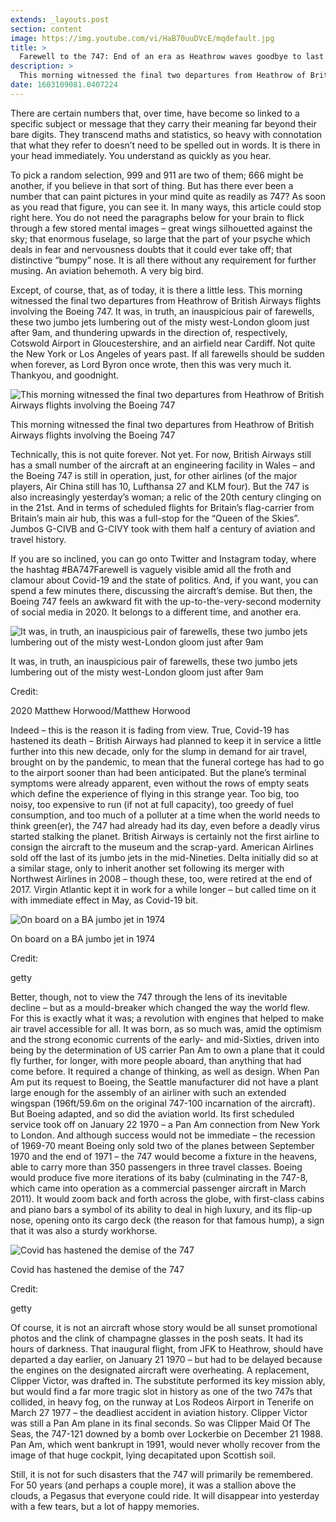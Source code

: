 ```yaml
--- 
extends: _layouts.post 
section: content 
image: https://img.youtube.com/vi/HaB70uuDVcE/mqdefault.jpg 
title: > 
  Farewell to the 747: End of an era as Heathrow waves goodbye to last BA jumbo jet 
description: > 
  This morning witnessed the final two departures from Heathrow of British Airways flights involving the Boeing 747.This morning witnessed the final two departures from Heathrow of British Airways flights involving the Boeing 747Technically, this is not quite forever.But then, the Boeing 747 feels an awkward fit with the up-to-the-very-second modernity of social media in 2020.British Airways is certainly not the first airline to consign the aircraft to the museum and the scrap-yard.For this is exactly what it was; a revolution with engines that helped to make air travel accessible for all. 
date: 1603109081.0407224 
--- 
```

<div><p>There are certain numbers that, over time, have become so linked to a specific subject or message that they carry their meaning far beyond their bare digits. They transcend maths and statistics, so heavy with connotation that what they refer to doesn&#8217;t need to be spelled out in words. It is there in your head immediately. You understand as quickly as you hear.</p>
<p>To pick a random selection, 999 and 911 are two of them; 666 might be another, if you believe in that sort of thing. But has there ever been a number that can paint pictures in your mind quite as readily as 747? As soon as you read that figure, you can see it. In many ways, this article could stop right here. You do not need the paragraphs below for your brain to flick through a few stored mental images &#8211; great wings silhouetted against the sky; that enormous fuselage, so large that the part of your psyche which deals in fear and nervousness doubts that it could ever take off; that distinctive &#8220;bumpy&#8221; nose. It is all there without any requirement for further musing. An aviation behemoth. A very big bird.</p>
<p>Except, of course, that, as of today, it is there a little less. This morning witnessed the final two departures from Heathrow of British Airways flights involving the Boeing 747. It was, in truth, an inauspicious pair of farewells, these two jumbo jets lumbering out of the misty west-London gloom just after 9am, and thundering upwards in the direction of, respectively, Cotswold Airport in Gloucestershire, and an airfield near Cardiff. Not quite the New York or Los Angeles of years past. If all farewells should be sudden when forever, as Lord Byron once wrote, then this was very much it. Thankyou, and goodnight.&#160;</p>

<span class="article-body-image-image-container">
<img class="responsive lazy-image__img article-body-image-image" src="/content/dam/Travel/2020/October/britishairways_2168617251708651.jpg?imwidth=480" alt="This morning witnessed the final two departures from Heathrow of British Airways flights involving the Boeing 747">

</span>
<p class="article-body-image-caption">This morning witnessed the final two departures from Heathrow of British Airways flights involving the Boeing 747</p>


<p>Technically, this is not quite forever. Not yet. For now, British Airways still has a small number of the aircraft at an engineering facility in Wales &#8211; and the Boeing 747 is still in operation, just, for other airlines (of the major players, Air China still has 10, Lufthansa 27 and KLM four). But the 747 is also increasingly yesterday&#8217;s woman; a relic of the 20th century clinging on in the 21st. And in terms of scheduled flights for Britain&#8217;s flag-carrier from Britain&#8217;s main air hub, this was a full-stop for the &#8220;Queen of the Skies&#8221;. Jumbos G-CIVB and G-CIVY took with them half a century of aviation and travel history.</p>
<p>If you are so inclined, you can go onto Twitter and Instagram today, where the hashtag #BA747Farewell is vaguely visible amid all the froth and clamour about Covid-19 and the state of politics. And, if you want, you can spend a few minutes there, discussing the aircraft&#8217;s demise. But then, the Boeing 747 feels an awkward fit with the up-to-the-very-second modernity of social media in 2020. It belongs to a different time, and another era.</p>

<span class="article-body-image-image-container">
<img class="responsive lazy-image__img article-body-image-image" src="/content/dam/Travel/2020/October/GettyImages-1279142956.jpg?imwidth=480" alt="It was, in truth, an inauspicious pair of farewells, these two jumbo jets lumbering out of the misty west-London gloom just after 9am">

</span>
<p class="article-body-image-caption">It was, in truth, an inauspicious pair of farewells, these two jumbo jets lumbering out of the misty west-London gloom just after 9am</p>
<p class="article-body-image-copyright">
<p class="article-body-image-copyright-label">Credit:</p>
2020 Matthew Horwood/Matthew Horwood
</p>


<p>Indeed &#8211; this is the reason it is fading from view. True, Covid-19 has hastened its death &#8211; British Airways had planned to keep it in service a little further into this new decade, only for the slump in demand for air travel, brought on by the pandemic, to mean that the funeral cortege has had to go to the airport sooner than had been anticipated. But the plane&#8217;s terminal symptoms were already apparent, even without the rows of empty seats which define the experience of flying in this strange year. Too big, too noisy, too expensive to run (if not at full capacity), too greedy of fuel consumption, and too much of a polluter at a time when the world needs to think green(er), the 747 had already had its day, even before a deadly virus started stalking the planet. British Airways is certainly not the first airline to consign the aircraft to the museum and the scrap-yard. American Airlines sold off the last of its jumbo jets in the mid-Nineties. Delta initially did so at a similar stage, only to inherit another set following its merger with Northwest Airlines in 2008 &#8211; though these, too, were retired at the end of 2017. Virgin Atlantic kept it in work for a while longer &#8211; but called time on it with immediate effect in May, as Covid-19 bit.</p>

<span class="article-body-image-image-container">
<img class="responsive lazy-image__img article-body-image-image" src="/content/dam/Travel/2020/October/GettyImages-1079606758.jpg?imwidth=480" alt="On board on a BA jumbo jet in 1974">

</span>
<p class="article-body-image-caption">On board on a BA jumbo jet in 1974</p>
<p class="article-body-image-copyright">
<p class="article-body-image-copyright-label">Credit:</p>
getty
</p>


<p>Better, though, not to view the 747 through the lens of its inevitable decline&#160;&#8211; but as a mould-breaker which changed the way the world flew. For this is exactly what it was; a revolution with engines that helped to make air travel accessible for all. It was born, as so much was, amid the optimism and the strong economic currents of the early- and mid-Sixties, driven into being by the determination of US carrier Pan Am to own a plane that it could fly further, for longer, with more people aboard, than anything that had come before. It required a change of thinking, as well as design. When Pan Am put its request to Boeing, the Seattle manufacturer did not have a plant large enough for the assembly of an airliner with such an extended wingspan (196ft/59.6m on the original 747-100 incarnation of the aircraft). But Boeing adapted, and so did the aviation world. Its first scheduled service took off on January 22 1970&#160;&#8211; a Pan Am connection from New York to London. And although success would not be immediate&#160;&#8211; the recession of 1969-70 meant Boeing only sold two of the planes between September 1970 and the end of 1971&#160;&#8211; the 747 would become a fixture in the heavens, able to carry more than 350 passengers in three travel classes. Boeing would produce five more iterations of its baby (culminating in the 747-8, which came into operation as a commercial passenger aircraft in March 2011). It would zoom back and forth across the globe, with first-class cabins and piano bars a symbol of its ability to deal in high luxury, and its flip-up nose, opening onto its cargo deck (the reason for that famous hump), a sign that it was also a sturdy workhorse.</p>

<span class="article-body-image-image-container">
<img class="responsive lazy-image__img article-body-image-image" src="/content/dam/Travel/2020/October/GettyImages-1279142930.jpg?imwidth=480" alt="Covid has hastened the demise of the 747">

</span>
<p class="article-body-image-caption">Covid has hastened the demise of the 747</p>
<p class="article-body-image-copyright">
<p class="article-body-image-copyright-label">Credit:</p>
getty
</p>


<p>Of course, it is not an aircraft whose story would be all sunset promotional photos and the clink of champagne glasses in the posh seats. It had its hours of darkness. That inaugural flight, from JFK to Heathrow, should have departed a day earlier, on January 21 1970&#160;&#8211; but had to be delayed because the engines on the designated aircraft were overheating. A replacement, Clipper Victor, was drafted in. The substitute performed its key mission ably, but would find a far more tragic slot in history as one of the two 747s that collided, in heavy fog, on the runway at Los Rodeos Airport in Tenerife on March 27 1977&#160;&#8211; the deadliest accident in aviation history. Clipper Victor was still a Pan Am plane in its final seconds. So was Clipper Maid Of The Seas, the 747-121 downed by a bomb over Lockerbie on December 21 1988. Pan Am, which went bankrupt in 1991, would never wholly recover from the image of that huge cockpit, lying decapitated upon Scottish soil.</p>
<p>Still, it is not for such disasters that the 747 will primarily be remembered. For 50 years (and perhaps a couple more), it was a stallion above the clouds, a Pegasus that everyone could ride. It will disappear into yesterday with a few tears, but a lot of happy memories.</p>
<p></p>
</div>